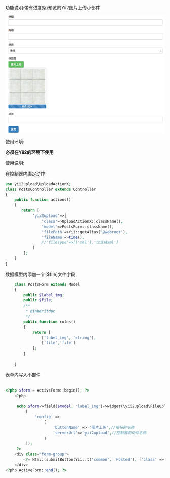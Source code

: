 
功能说明:带有进度条\预览的Yii2图片上传小部件

![GitHub][github]

[github]:https://github.com/xindong888/yii2upload/blob/master/pic/yii2upload.png?raw=true

使用环境:

**必须在Yii2的环境下使用**

使用说明:

在控制器内绑定动作

```php
use yii2upload\UploadActionX;
class PostsController extends Controller
{
    public function actions()
    {
       return [
            'yii2upload'=>[
                'class'=>UploadActionX::className(),
                'model'=>PostsForm::className(),
                'filePath'=>Yii::getAlias('@webroot'),
                'fileName'=>time(),
                //'fileType'=>[['xml'],'仅支持xml']
            ]
        ];
    }
}
```

数据模型内添加一个[$file]文件字段

```php
    class PostsForm extends Model
    {
        public $label_img;
        public $file;
        /**
         * @inheritdoc
         */
        public function rules()
        {
            return [
                ['label_img', 'string'],
                ['file','file']
            ];
        }

    }
```

表单内写入小部件
```php

<?php $form = ActiveForm::begin(); ?>
    <?php
   
     echo $form->field($model, 'label_img')->widget(\yii2upload\FileUploadX::className(),
         [
             'config' =>
                 [
                     'buttonName' => '图片上传',//按钮的名称
                     'serverUrl'=>'yii2upload',//控制器的动作名称
                 ]
         ]);
     ?>
    <div class="form-group">
        <?= Html::submitButton(Yii::t('common', 'Posted'), ['class' => 'btn btn-primary']) ?>
    </div>
<?php ActiveForm::end(); ?>

```
